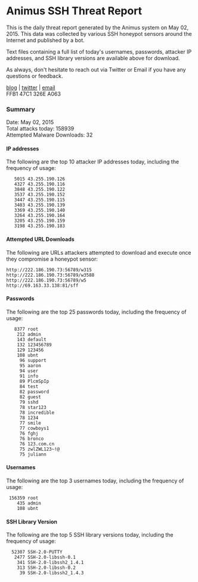 # Animus SSH Threat Report

This is the daily threat report generated by the Animus system on May 02, 2015. This data was collected by various SSH honeypot sensors around the Internet and published by a bot.  

Text files containing a full list of today's usernames, passwords, attacker IP addresses, and SSH library versions are available above for download.  

As always, don't hesitate to reach out via Twitter or Email if you have any questions or feedback.  

[blog](http://morris.guru) | [twitter](https://twitter.com/andrew___morris) | [email](mailto:andrew@morris.guru)  
FFB1 47C1 326E A063  

### Summary

Date: May 02, 2015  
Total attacks today: 158939  
Attempted Malware Downloads: 32 

#### IP addresses
The following are the top 10 attacker IP addresses today, including the frequency of usage:
```
   5015 43.255.190.126
   4327 43.255.190.116
   3848 43.255.190.122
   3537 43.255.190.152
   3447 43.255.190.115
   3403 43.255.190.139
   3369 43.255.190.140
   3264 43.255.190.164
   3205 43.255.190.159
   3198 43.255.190.183
```

#### Attempted URL Downloads
The following are URLs attackers attempted to download and execute once they compromise a honeypot sensor:
```
http://222.186.190.73:56789/w315
http://222.186.190.73:56789/w3588
http://222.186.190.73:56789/w5
http://69.163.33.138:81/sff
```

#### Passwords
The following are the top 25 passwords today, including the frequency of usage:
```
   8377 root
    212 admin
    143 default
    132 123456789
    129 123456
    108 ubnt
     96 support
     95 aaron
     94 user
     91 info
     89 PlcmSpIp
     84 test
     82 password
     82 guest
     79 sshd
     78 star123
     78 incredible
     78 1234
     77 smile
     77 cowboys1
     76 fghj
     76 bronco
     76 123.com.cn
     75 zwlZWL123~!@
     75 juliann
```

#### Usernames
The following are the top 3 usernames today, including the frequency of usage:
```
 156359 root
    435 admin
    108 ubnt
```

#### SSH Library Version
The following are the top 5 SSH library versions today, including the frequency of usage:
```
  52307 SSH-2.0-PUTTY
   2477 SSH-2.0-libssh-0.1
    341 SSH-2.0-libssh2_1.4.1
    313 SSH-2.0-libssh-0.2
     39 SSH-2.0-libssh2_1.4.3
```
